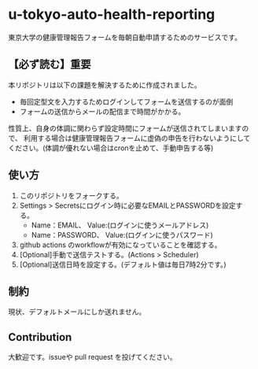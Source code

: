 # u-tokyo-auto-health-reporting
東京大学の健康管理報告フォームを毎朝自動申請するためのサービスです。

## 【必ず読む】重要
本リポジトリは以下の課題を解決するために作成されました。
- 毎回定型文を入力するためログインしてフォームを送信するのが面倒
- フォームの送信からメールの配信まで時間がかかる。

性質上、自身の体調に関わらず設定時間にフォームが送信されてしまいますので、
利用する場合は健康管理報告フォームに虚偽の申告を行わないようにしてください。(体調が優れない場合はcronを止めて、手動申告する等)

## 使い方
1. このリポジトリをフォークする。
2. Settings > Secretsにログイン時に必要なEMAILとPASSWORDを設定する。
    - Name：EMAIL、 Value:(ログインに使うメールアドレス)
    - Name：PASSWORD、 Value:(ログインに使うパスワード)
3. github actions のworkflowが有効になっていることを確認する。
4. [Optional]手動で送信テストする。(Actions > Scheduler)
5. [Optional]送信日時を設定する。(デフォルト値は毎日7時2分です。)

## 制約
現状、デフォルトメールにしか送れません。


## Contribution
大歓迎です。issueや pull request を投げてください。
